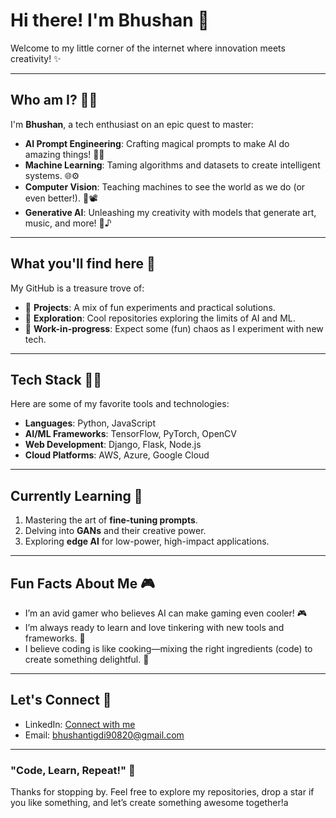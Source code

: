 # Hi there! I'm Bhushan 👋

Welcome to my little corner of the internet where innovation meets creativity! ✨

---

## Who am I? 👨‍🔧

I'm **Bhushan**, a tech enthusiast on an epic quest to master:

- **AI Prompt Engineering**: Crafting magical prompts to make AI do amazing things! 🤖✨
- **Machine Learning**: Taming algorithms and datasets to create intelligent systems. 🌐⚙️
- **Computer Vision**: Teaching machines to see the world as we do (or even better!). 🌄📽
- **Generative AI**: Unleashing my creativity with models that generate art, music, and more! 🎨♪

---

## What you'll find here 🎯

My GitHub is a treasure trove of:

- 🔨 **Projects**: A mix of fun experiments and practical solutions.
- 🔎 **Exploration**: Cool repositories exploring the limits of AI and ML.
- 🔧 **Work-in-progress**: Expect some (fun) chaos as I experiment with new tech.

---

## Tech Stack 🏋‍♂️

Here are some of my favorite tools and technologies:

- **Languages**: Python, JavaScript
- **AI/ML Frameworks**: TensorFlow, PyTorch, OpenCV
- **Web Development**: Django, Flask, Node.js
- **Cloud Platforms**: AWS, Azure, Google Cloud

---

## Currently Learning 🌱

1. Mastering the art of **fine-tuning prompts**.
2. Delving into **GANs** and their creative power.
3. Exploring **edge AI** for low-power, high-impact applications.

---

## Fun Facts About Me 🎮

- I’m an avid gamer who believes AI can make gaming even cooler! 🎮
- I’m always ready to learn and love tinkering with new tools and frameworks. 🤬
- I believe coding is like cooking—mixing the right ingredients (code) to create something delightful. 🍲

---

## Let's Connect 🔗

- LinkedIn: [Connect with me](https://www.linkedin.com/in/bhushan-tigdi-425b99314?utm_source=share&utm_campaign=share_via&utm_content=profile&utm_medium=android_app)  
- Email: bhushantigdi90820@gmail.com

---

### "Code, Learn, Repeat!" 🔄

Thanks for stopping by. Feel free to explore my repositories, drop a star if you like something, and let’s create something awesome together!a
